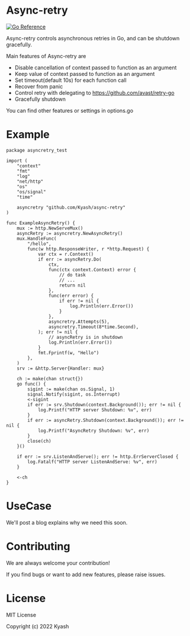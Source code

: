# Async-retry
[![Go Reference](https://pkg.go.dev/badge/github.com/Kyash/async-retry.svg)](https://pkg.go.dev/github.com/Kyash/async-retry)

Async-retry controls asynchronous retries in Go, and can be shutdown gracefully.

Main features of Async-retry are
* Disable cancellation of context passed to function as an argument
* Keep value of context passed to function as an argument
* Set timeout(default 10s) for each function call
* Recover from panic
* Control retry with delegating to https://github.com/avast/retry-go
* Gracefully shutdown

You can find other features or settings in options.go

# Example

```
package asyncretry_test

import (
	"context"
	"fmt"
	"log"
	"net/http"
	"os"
	"os/signal"
	"time"

	asyncretry "github.com/Kyash/async-retry"
)

func ExampleAsyncRetry() {
	mux := http.NewServeMux()
	asyncRetry := asyncretry.NewAsyncRetry()
	mux.HandleFunc(
		"/hello",
		func(w http.ResponseWriter, r *http.Request) {
			var ctx = r.Context()
			if err := asyncRetry.Do(
				ctx,
				func(ctx context.Context) error {
					// do task
					// ...
					return nil
				},
				func(err error) {
					if err != nil {
						log.Println(err.Error())
					}
				},
				asyncretry.Attempts(5),
				asyncretry.Timeout(8*time.Second),
			); err != nil {
				// asyncRetry is in shutdown
				log.Println(err.Error())
			}
			fmt.Fprintf(w, "Hello")
		},
	)
	srv := &http.Server{Handler: mux}

	ch := make(chan struct{})
	go func() {
		sigint := make(chan os.Signal, 1)
		signal.Notify(sigint, os.Interrupt)
		<-sigint
		if err := srv.Shutdown(context.Background()); err != nil {
			log.Printf("HTTP server Shutdown: %v", err)
		}
		if err := asyncRetry.Shutdown(context.Background()); err != nil {
			log.Printf("AsyncRetry Shutdown: %v", err)
		}
		close(ch)
	}()

	if err := srv.ListenAndServe(); err != http.ErrServerClosed {
		log.Fatalf("HTTP server ListenAndServe: %v", err)
	}

	<-ch
}
```


# UseCase
We'll post a blog explains why we need this soon.

# Contributing
We are always welcome your contribution!

If you find bugs or want to add new features, please raise issues.

# License
MIT License

Copyright (c) 2022 Kyash